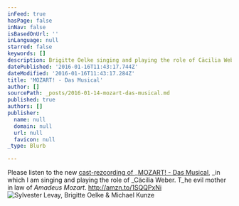 ```yaml
---
inFeed: true
hasPage: false
inNav: false
isBasedOnUrl: ''
inLanguage: null
starred: false
keywords: []
description: Brigitte Oelke singing and playing the role of Cäcilia Weber
datePublished: '2016-01-16T11:43:17.744Z'
dateModified: '2016-01-16T11:43:17.284Z'
title: 'MOZART! - Das Musical'
author: []
sourcePath: _posts/2016-01-14-mozart-das-musical.md
published: true
authors: []
publisher:
  name: null
  domain: null
  url: null
  favicon: null
_type: Blurb

---
```

Please listen to the new [cast-rezcording of ][0]_[MOZART! - Das Musical][0], _in which I am singing and playing the role of _Cäcilia Weber. T_he evil mother in law of _Amadeus Mozart_. http://amzn.to/1SQQPxNi
![Sylvester Levay, Brigitte Oelke & Michael Kunze](https://s3-us-west-2.amazonaws.com/the-grid-img/p/8b4ccc01063df454b3be97b38bb8bc59ada4f26b.jpg)

[0]: http://amzn.to/1SQQPxNi